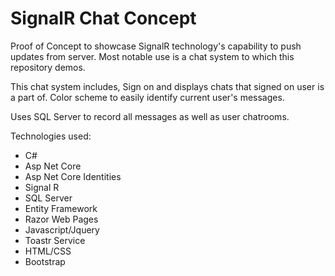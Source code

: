 # SignalR Chat Concept
Proof of Concept to showcase SignalR technology's capability to push updates from server. Most notable use is a chat system to which this repository demos.

This chat system includes, Sign on and displays chats that signed on user is a part of. Color scheme to easily identify current user's messages.

Uses SQL Server to record all messages as well as user chatrooms. 

Technologies used:
- C#
- Asp Net Core
- Asp Net Core Identities
- Signal R
- SQL Server
- Entity Framework
- Razor Web Pages
- Javascript/Jquery
- Toastr Service
- HTML/CSS
- Bootstrap
